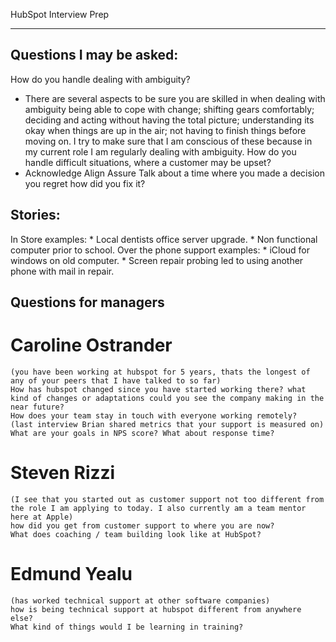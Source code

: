 HubSpot Interview Prep
______________________
 
<h2> Questions I may be asked: </h2>

   How do you handle dealing with ambiguity?
   * There are several aspects to be sure you are skilled in when dealing with ambiguity being able to cope with change; shifting gears comfortably; deciding and acting without     having the total picture; understanding its okay when things are up in the air; not having to finish things before moving on. I try to make sure that I am conscious of these because in my current role I am regularly dealing with ambiguity.
   How do you handle difficult situations, where a customer may be upset?
   * Acknowledge Align Assure
   Talk about a time where you made a decision you regret how did you fix it?

<h2> Stories: </h2>
   In Store examples:
   * Local dentists office server upgrade.
   * Non functional computer prior to school.
   Over the phone support examples:
   * iCloud for windows on old computer.
   * Screen repair probing led to using another phone with mail in repair.
     
<h2> Questions for managers </h2>

# Caroline Ostrander
    (you have been working at hubspot for 5 years, thats the longest of any of your peers that I have talked to so far)
    How has hubspot changed since you have started working there? what kind of changes or adaptations could you see the company making in the near future?
    How does your team stay in touch with everyone working remotely?
    (last interview Brian shared metrics that your support is measured on)
    What are your goals in NPS score? What about response time?
    
# Steven Rizzi
    (I see that you started out as customer support not too different from the role I am applying to today. I also currently am a team mentor here at Apple)
    how did you get from customer support to where you are now?
    What does coaching / team building look like at HubSpot?
    
# Edmund Yealu
    (has worked technical support at other software companies)
    how is being technical support at hubspot different from anywhere else?
    What kind of things would I be learning in training? 
    
    
    
